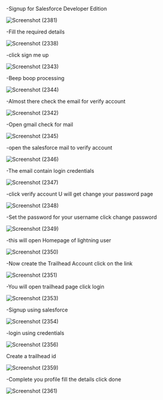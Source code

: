 -Signup for Salesforce Developer Edition

![Screenshot (2381)](https://user-images.githubusercontent.com/91931504/180611423-02ad4231-7463-466f-8d04-0095430d4b90.png)

-Fill the required details

![Screenshot (2338)](https://user-images.githubusercontent.com/91931504/180633186-46f88f8b-942c-4645-b20f-eaaf04ce9973.png)

-click sign me up 

![Screenshot (2343)](https://user-images.githubusercontent.com/91931504/180633195-dd11d1f1-3b80-40bb-bdba-d3ff0e7bfb8b.png)

-Beep boop processing

![Screenshot (2344)](https://user-images.githubusercontent.com/91931504/180633205-9f72fca0-c79b-412d-8366-d53bf33c8689.png)

-Almost there check the email for verify account

![Screenshot (2342)](https://user-images.githubusercontent.com/91931504/180633223-cfb4320c-02f3-41c7-8f40-d400eae54ee5.png)

-Open gmail check for mail

![Screenshot (2345)](https://user-images.githubusercontent.com/91931504/180633234-180cc6a9-2784-4625-a94a-7ad82e89bdcc.png)

-open the salesforce mail to verify account

![Screenshot (2346)](https://user-images.githubusercontent.com/91931504/180633243-e7e5931a-4cf7-4f81-b1ab-8922af0d0dc1.png)

-The email contain login credentials

![Screenshot (2347)](https://user-images.githubusercontent.com/91931504/180633282-634f80f7-62c8-4ae7-94ab-96e4fef6a36b.png)

-click verify account U will get change your password page

![Screenshot (2348)](https://user-images.githubusercontent.com/91931504/180715212-6f8231e7-cf4a-4423-a629-1b6e73c06db6.png)

-Set the password for your username click change password

![Screenshot (2349)](https://user-images.githubusercontent.com/91931504/180715356-02c259b6-b595-488d-a2c3-2c078ea3eb59.png)

-this will open Homepage of lightning user

![Screenshot (2350)](https://user-images.githubusercontent.com/91931504/180715842-32f3c2b9-a4b6-4c8c-9aed-8a14084327d6.png)

-Now create the Trailhead Account click on the link

![Screenshot (2351)](https://user-images.githubusercontent.com/91931504/180716733-b94c8558-cae4-4261-855e-01ea57945bf2.png)

-You will open trailhead page click login 

![Screenshot (2353)](https://user-images.githubusercontent.com/91931504/180716918-c8e3f7bc-fe4d-4d01-aa75-a017697aab18.png)

-Signup using salesforce

![Screenshot (2354)](https://user-images.githubusercontent.com/91931504/180717125-fa619393-b920-44b1-be1d-90f797dc4531.png)

-login using credentials

![Screenshot (2356)](https://user-images.githubusercontent.com/91931504/180717277-8a03d782-6752-437d-af0c-4fea70d18d70.png)

Create a trailhead id

![Screenshot (2359)](https://user-images.githubusercontent.com/91931504/180717569-83e7ab01-e5c4-49a8-9355-b738c06d330a.png)

-Complete you profile fill the details click done

![Screenshot (2361)](https://user-images.githubusercontent.com/91931504/180717786-57335881-837f-49b8-8474-236c1bdd594a.png)










